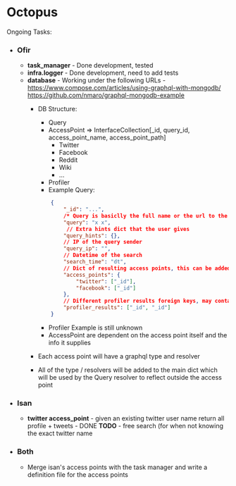 Octopus
=======

Ongoing Tasks:
- ### Ofir ###
    - **task_manager** - Done development, tested
    - **infra.logger** - Done development, need to add tests
    - **database** - 
    Working under the following URLs - 
    https://www.compose.com/articles/using-graphql-with-mongodb/
    https://github.com/nmaro/graphql-mongodb-example
        - DB Structure:
            - Query
            - AccessPoint => InterfaceCollection[_id, query_id, access_point_name, access_point_path]
                - Twitter
                - Facebook
                - Reddit
                - Wiki
                - ...
            - Profiler
            - Example Query:
            ```json
                {
                    "_id": "...",
                    /* Query is basiclly the full name or the url to the picture and so on */
                    "query": "x x", 
                     // Extra hints dict that the user gives
                    "query_hints": {},
                    // IP of the query sender
                    "query_ip": "", 
                    // Datetime of the search
                    "search_time": "dt", 
                    // Dict of resulting access points, this can be added and changed, note that each AP can contain multiple results in the case of unknown
                    "access_points": { 
                        "twitter": ["_id"],
                        "facebook": ["_id"]
                    },
                    // Different profiler results foreign keys, may contain multiple profiler results from the access points
                    "profiler_results": ["_id", "_id"] 
                } 
            ```
            - Profiler Example is still unknown
            - AccessPoint are dependent on the access point itself and the info it supplies

        - Each access point will have a graphql type and resolver
        - All of the type / resolvers will be added to the main dict which will be used by the Query resolver to reflect outside the access point

- ### Isan ###
    - **twitter access_point** - given an existing twitter user   name return all profile + tweets - DONE 
    **TODO** - free search (for when not knowing the exact twitter name
- ### Both ###
    - Merge isan's access points with the task manager and write a definition file for the access points
